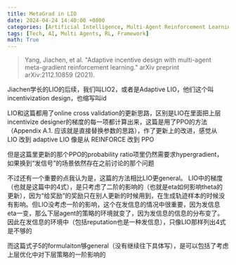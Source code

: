 ```yaml
---
title: MetaGrad in LIO
date: 2024-04-24 14:40:00 +0800
categories: [Artificial Intelligence, Multi-Agent Reinforcement Learning]
tags: [Tech, AI, Multi Agents, RL, Framework]
math: True
---
```


> Yang, Jiachen, et al. "Adaptive incentive design with multi-agent meta-gradient reinforcement learning." arXiv preprint arXiv:2112.10859 (2021).

Jiachen学长的LIO的后续，我们叫LIO2，或者是Adaptive LIO，他们这个叫incentivization design，也缩写叫id

LIO和这篇都用了online cross validation的更新思路，区别是LIO在里面把上层incentivize designer的梯度的每一项都计算出来，这篇是用了PPO的方法（Appendix A.1. 应该就是直接替换参数的思路），作了更新上的改进，感觉从 LIO 改到 adaptive LIO 像是从 REINFORCE 改到 PPO

但是这篇里更新的那个PPO的probability ratio项里仍然需要求hypergradient，如果换到“发信号”的场景依然存在之前讨论的那个问题

不过还有一个重要的点我认为是，这篇的方法相比LIO更general。
LIO中的梯度（也就是这篇中的4式），是只考虑了二阶的影响的（也就是eta如何影响theta的更新），因为“给奖励”的奖励只在别人更新的时候用到，在生成轨迹样本的时候没有影响。但LIO没考虑一阶的影响，这个在发信息的情况中很重要，因为发信息eta一变，那么下层agent的策略的环境就变了，因为发信息的信息的分布变了。因此在发信息的环境中（包括reputation也是一种发信息），只像LIO那样列出4式是不够的

而这篇式子5的formulaiton够general（没有继续往下具体写），是可以包括了考虑上层优化中对下层策略的一阶影响的